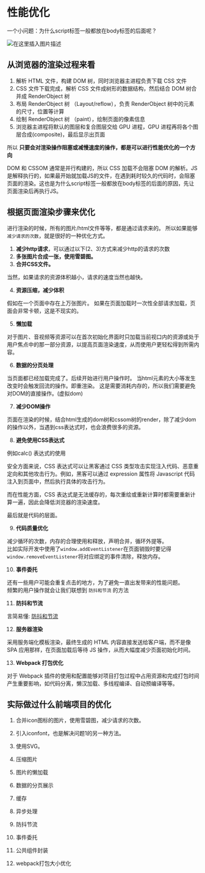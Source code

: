 # 性能优化

一个小问题：为什么script标签一般都放在body标签的后面呢？

![在这里插入图片描述](http://43.139.113.7:81/img/browser.jpeg)
## 从浏览器的渲染过程来看

1. 解析 HTML 文件，构建 DOM 树，同时浏览器主进程负责下载 CSS 文件
2. CSS 文件下载完成，解析 CSS 文件成树形的数据结构，然后结合 DOM 树合并成 RenderObject 树
3. 布局 RenderObject 树 （Layout/reflow），负责 RenderObject 树中的元素的尺寸，位置等计算
4. 绘制 RenderObject 树 （paint），绘制页面的像素信息
5. 浏览器主进程将默认的图层和复合图层交给 GPU 进程，GPU 进程再将各个图层合成(composite)，最后显示出页面

所以 **只要会对渲染操作阻塞或减慢速度的操作，都是可以进行性能优化的一个方向**

DOM 和 CSSOM 通常是并行构建的，所以 CSS 加载不会阻塞 DOM 的解析。JS是解释执行的，如果最开始就加载JS的文件，在遇到耗时较久的代码时，会阻塞页面的渲染。这也是为什么script标签一般都放在body标签的后面的原因，先让页面渲染后再执行JS。

## 根据页面渲染步骤来优化
进行渲染的时候，所有的图片/html文件等等，都是通过请求来的。
所以如果能够`减少请求的次数`，就是很好的一种优化方式。

1. **减少http请求**，可以通过以下(2、3)方式来减少http的请求的次数
2. **多张图片合成一张，使用雪碧图。**
3. **合并CSS文件。**

当然，如果请求的资源体积越小，请求的速度当然也越快。

4. **资源压缩，减少体积**

假如在一个页面中存在上万张图片。
如果在页面加载时一次性全部请求加载，页面会非常卡顿，这是不现实的。

5. **懒加载**

对于图片、音视频等资源可以在首次初始化界面时只加载当前视口内的资源或处于用户焦点中的那一部分资源，以提高页面渲染速度，从而使用户更轻松得到所需内容。

6. **数据的分页处理**

当页面都已经加载完成了。后续开始进行用户操作时。
当html元素的大小等发生改变时会触发回流的操作。即重渲染。
这是需要消耗内存的，所以我们需要避免对DOM的直接操作。(虚拟dom)

7. **减少DOM操作**

页面在渲染的时候，结合html生成的dom树和cssom树的render，除了减少dom的操作以外，当遇到css表达式时，也会浪费很多的资源。

8. **避免使用CSS表达式**

例如calc() 表达式的使用<br>

安全方面来说，CSS 表达式可以让黑客通过 CSS 类型攻击实现注入代码、恶意重定向和其他攻击行为。例如，黑客可以通过 expression 属性将 Javascript 代码注入到页面中，然后执行具体的攻击行为。

而在性能方面，CSS 表达式是无法缓存的，每次重绘或重新计算时都需要重新计算一遍，因此会降低浏览器的渲染速度。


最后就是代码的层面。

9. **代码质量优化**

减少循环的次数，内存的合理使用和释放，声明合并，循环外提等。<br>
比如实际开发中使用了`window.addEventListener`在页面销毁时要记得`window.removeEventListener`将对应绑定的事件清除，释放内存。

10. **事件委托**

还有一些用户可能会重复点击的地方，为了避免一直出发带来的性能问题。<br>
频繁的用户操作就会让我们联想到 `防抖和节流` 的方法

11. **防抖和节流**

言简易懂: [防抖和节流](https://segmentfault.com/a/1190000018445196)

12. **服务器渲染**

采用服务端化模板渲染，最终生成的 HTML 内容直接发送给客户端，而不是像 SPA 应用那样，在页面加载后等待 JS 操作，从而大幅度减少页面初始化时间。

13. **Webpack 打包优化**

对于 Webpack 插件的使用和配置能够对项目打包过程中占用资源和完成打包时间产生重要影响，如代码分离，懒汉加载、多线程编译、自动预编译等等。

## 实际做过什么前端项目的优化

1. 合并icon图标的图片，使用雪碧图，减少请求的次数。
2. 引入iconfont，也是解决问题1的另一种方法。
3. 使用SVG。

4. 压缩图片
5. 图片的懒加载
6. 数据的分页展示
7. 缓存
8. 异步处理
9. 防抖节流
10. 事件委托
11. 公共组件封装
12. webpack打包大小优化

<!-- 
- 图片优化：图片是非常重要的资源，因此需要对图片进行优化。可以使用图片压缩工具对图片进行压缩，减小图片的大小，从而提高网站的加载速度。

- 资源合并：将多个CSS或JS文件合并成一个文件，可以减少HTTP请求的次数，从而提高网站的加载速度。

- 资源压缩：对CSS和JS文件进行压缩，可以减小文件的大小，从而提高网站的加载速度。

- CDN加速：使用CDN可以将网站的静态资源分布到全球各地的服务器上，从而提高网站的访问速度。

CDN是内容分发网络（Content Delivery Network）的缩写，是一种通过互联网互相连接的计算机网络系统，利用最靠近每位用户的服务器，更快、更可靠地将音乐、图片、视频、应用程序及其他文件发送给用户，提高用户访问网站的响应速度。CDN的基本原理是将内容缓存在离用户较近的CDN节点上，当用户请求访问该内容时，CDN会将内容从离用户最近的节点传输到用户的终端，从而提高用户访问网站的速度和稳定性。CDN可以有效地减少网络拥塞，提高网站的访问速度和稳定性，是现代互联网应用中不可或缺的一部分。

- 缓存优化：使用浏览器缓存和服务器缓存可以减少HTTP请求的次数，从而提高网站的加载速度。可以参考站内文章：[缓存](http://43.139.113.7:89/article/browser/cache.html)

- 代码优化：前端代码的优化也非常重要。可以使用一些优化技巧，如减少DOM操作、减少HTTP请求、使用异步加载等，从而提高网站的性能。

- 服务器优化：服务器的性能也非常重要。可以使用一些服务器优化技巧，如使用缓存、使用负载均衡、使用CDN等，从而提高服务器的性能。

- 前端框架优化：如果网站使用了前端框架，可以对框架进行优化，从而提高网站的性能。可以使用一些优化技巧，如使用虚拟DOM、使用异步加载、使用懒加载等，从而提高网站的性能。

- 移动端优化：对于移动端网站来说，需要进行一些特殊的优化。可以使用一些优化技巧，如使用响应式设计、使用移动端专用的UI组件、使用移动端专用的图片等，从而提高移动端网站的性能。

- 代码分割：对于大型网站来说，代码分割也非常重要。可以将代码分割成多个小块，从而减少每个页面的加载时间，提高网站的性能。

- 预渲染：预渲染也是一种优化方式。可以使用预渲染技术将网站的静态页面提前生成，从而提高网站的访问速度。

- 服务端渲染：服务端渲染也是一种优化方式。可以使用服务端渲染技术将网站的页面在服务器端生成，从而提高网站的访问速度。

- 使用Web Worker：对于一些计算密集型的任务，可以使用Web Worker来进行处理，从而不会阻塞主线程，提高网站的性能。

- 使用HTTP/2：HTTP/2是一种新的网络协议，可以提高网站的访问速度。可以使用HTTP/2来替代HTTP/1.1，从而提高网站的性能。 -->
